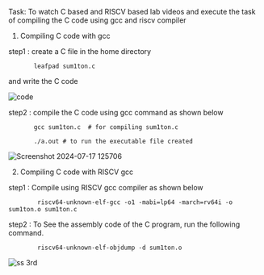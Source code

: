 Task: To watch C based and RISCV based lab videos and execute the task of compiling the C code using gcc and riscv compiler

1. Compiling C code with gcc

step1 : create a C file in the home directory

           leafpad sum1ton.c
and write the C code

![code](https://github.com/user-attachments/assets/48332797-b4bd-418a-96f1-970ea72bc7f1)

step2 : compile the C code using gcc command as shown below

           gcc sum1ton.c  # for compiling sum1ton.c

           ./a.out # to run the executable file created
![Screenshot 2024-07-17 125706](https://github.com/user-attachments/assets/44984674-30c0-47a1-800b-8aa6f6fd283f)

2. Compiling C code with RISCV gcc

step1 : Compile using RISCV gcc compiler as shown below

            riscv64-unknown-elf-gcc -o1 -mabi=lp64 -march=rv64i -o sum1ton.o sum1ton.c    

step2 : To See the assembly code of the C program, run the following command.

            riscv64-unknown-elf-objdump -d sum1ton.o
            
![ss 3rd](https://github.com/user-attachments/assets/a611af91-3936-4e49-9870-a28f5be1cb4b)

            
            

            
